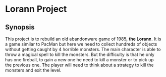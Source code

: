 # Lorann Project
## Synopsis

This project is to rebuild an old abandonware game of 1985, **the Lorann**. It is a game similar to PacMan but here we need to collect hundreds of objects without getting caught by 4 horrible monsters. The main character is able to throw a magical spell to kill the monsters. But the difficulty is that he only has one fireball, to gain a new one he need to kill a monster or to pick up the previous one. The player will need to think about a strategy to kill the monsters and exit the level.